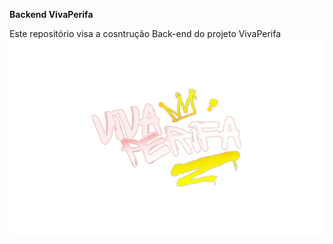 **Backend VivaPerifa**

Este repositório visa a cosntrução Back-end do projeto VivaPerifa
![vivap](vivap.png)




